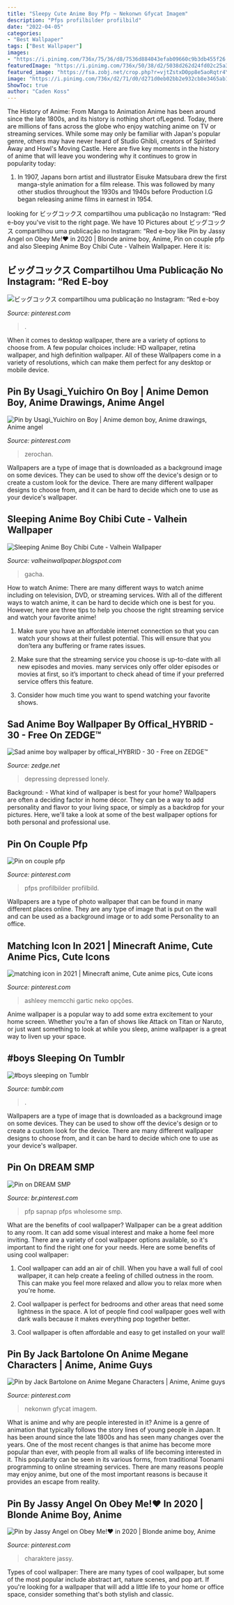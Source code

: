 ```yaml
---
title: "Sleepy Cute Anime Boy Pfp ~ Nekonwn Gfycat Imagem"
description: "Pfps profilbilder profilbild"
date: "2022-04-05"
categories:
- "Best Wallpaper"
tags: ["Best Wallpaper"]
images:
- "https://i.pinimg.com/736x/75/36/d8/7536d884043efab09660c9b3db455f26.jpg"
featuredImage: "https://i.pinimg.com/736x/50/38/d2/5038d262d24fd02c25a388b143935d5c--wearing-glasses-anime-characters.jpg"
featured_image: "https://fsa.zobj.net/crop.php?r=vjtZstxD0pp8e5aoRqtr4YzvOyGgpTSTI4hdRMZ1Q_7PozfwOIPIG--IOxFwzYulJhFYhVGi6ku2qIaeEAG-8GD_Qo_ZMMkJ1_hT18J6vES2rR15b100ukkhxyZenY3bBfAEpDQsoDCP2Y22"
image: "https://i.pinimg.com/736x/d2/71/d0/d271d0eb02bb2e932cb8e3465ab16977.jpg"
ShowToc: true
author: "Caden Koss"
---
```



The History of Anime: From Manga to Animation
Anime has been around since the late 1800s, and its history is nothing short ofLegend. Today, there are millions of fans across the globe who enjoy watching anime on TV or streaming services. While some may only be familiar with Japan's popular genre, others may have never heard of Studio Ghibli, creators of Spirited Away and Howl's Moving Castle. Here are five key moments in the history of anime that will leave you wondering why it continues to grow in popularity today:
1) In 1907, Japans born artist and illustrator Eisuke Matsubara drew the first manga-style animation for a film release. This was followed by many other studios throughout the 1930s and 1940s before Production I.G began releasing anime films in earnest in 1954.

	

		
looking for ビッグコックス compartilhou uma publicação no Instagram: “Red e-boy you've visit to the right page. We have 10 Pictures about ビッグコックス compartilhou uma publicação no Instagram: “Red e-boy like Pin by Jassy Angel on Obey Me!♥️ in 2020 | Blonde anime boy, Anime, Pin on couple pfp and also Sleeping Anime Boy Chibi Cute - Valhein Wallpaper. Here it is:
		
    
## ビッグコックス Compartilhou Uma Publicação No Instagram: “Red E-boy

<img loading=lazy src="https://i.pinimg.com/736x/d2/71/d0/d271d0eb02bb2e932cb8e3465ab16977.jpg" onerror="this.onerror=null;this.src='https://tse4.mm.bing.net/th?id=OIP.bjjQ78jxOp3iB12O-yT3zQHaFO&amp;pid=15.1';" alt="ビッグコックス compartilhou uma publicação no Instagram: “Red e-boy">

_Source: pinterest.com_

>. 

	

When it comes to desktop wallpaper, there are a variety of options to choose from. A few popular choices include: HD wallpaper, retina wallpaper, and high definition wallpaper. All of these Wallpapers come in a variety of resolutions, which can make them perfect for any desktop or mobile device. 

    
## Pin By Usagi_Yuichiro On Boy | Anime Demon Boy, Anime Drawings, Anime Angel

<img loading=lazy src="https://i.pinimg.com/736x/3b/c5/58/3bc558de6f4f7ed1d5677ffb634410c3.jpg" onerror="this.onerror=null;this.src='https://tse3.mm.bing.net/th?id=OIP.bL_kpVy3U9goQAZvc7r3DAHaKX&amp;pid=15.1';" alt="Pin by Usagi_Yuichiro on Boy | Anime demon boy, Anime drawings, Anime angel">

_Source: pinterest.com_

>zerochan. 

	

Wallpapers are a type of image that is downloaded as a background image on some devices. They can be used to show off the device's design or to create a custom look for the device. There are many different wallpaper designs to choose from, and it can be hard to decide which one to use as your device's wallpaper.

    
## Sleeping Anime Boy Chibi Cute - Valhein Wallpaper

<img loading=lazy src="https://i.pinimg.com/564x/09/c9/9f/09c99f61cd0df6db7b8800ace6b18aa2.jpg" onerror="this.onerror=null;this.src='https://tse2.mm.bing.net/th?id=OIP.gf1_msvgd1edMtl1lnw-5wHaHa&amp;pid=15.1';" alt="Sleeping Anime Boy Chibi Cute - Valhein Wallpaper">

_Source: valheinwallpaper.blogspot.com_

>gacha. 

	

How to watch Anime: There are many different ways to watch anime including on television, DVD, or streaming services.
With all of the different ways to watch anime, it can be hard to decide which one is best for you. However, here are three tips to help you choose the right streaming service and watch your favorite anime!
1. Make sure you have an affordable internet connection so that you can watch your shows at their fullest potential. This will ensure that you don’tera any buffering or frame rates issues.

2. Make sure that the streaming service you choose is up-to-date with all new episodes and movies. many services only offer older episodes or movies at first, so it’s important to check ahead of time if your preferred service offers this feature.

3. Consider how much time you want to spend watching your favorite shows.

    
## Sad Anime Boy Wallpaper By Offical_HYBRID - 30 - Free On ZEDGE™

<img loading=lazy src="https://fsa.zobj.net/crop.php?r=vjtZstxD0pp8e5aoRqtr4YzvOyGgpTSTI4hdRMZ1Q_7PozfwOIPIG--IOxFwzYulJhFYhVGi6ku2qIaeEAG-8GD_Qo_ZMMkJ1_hT18J6vES2rR15b100ukkhxyZenY3bBfAEpDQsoDCP2Y22" onerror="this.onerror=null;this.src='https://tse2.mm.bing.net/th?id=OIP.1_Y30yNSFjU-Ki1qi7eMfgHaNL&amp;pid=15.1';" alt="Sad anime boy wallpaper by offical_HYBRID - 30 - Free on ZEDGE™">

_Source: zedge.net_

>depressing depressed lonely. 

	

Background: - What kind of wallpaper is best for your home?
Wallpapers are often a deciding factor in home décor. They can be a way to add personality and flavor to your living space, or simply as a backdrop for your pictures. Here, we'll take a look at some of the best wallpaper options for both personal and professional use.

    
## Pin On Couple Pfp

<img loading=lazy src="https://i.pinimg.com/736x/9d/35/d7/9d35d7c39b9d8814ce0d7f43f7cb8bef.jpg" onerror="this.onerror=null;this.src='https://tse1.mm.bing.net/th?id=OIP.Syr9ljoD8hMBHHRBSIHdnQHaHa&amp;pid=15.1';" alt="Pin on couple pfp">

_Source: pinterest.com_

>pfps profilbilder profilbild. 

	



Wallpapers are a type of photo wallpaper that can be found in many different places online. They are any type of image that is put on the wall and can be used as a background image or to add some Personality to an office.

    
## Matching Icon In 2021 | Minecraft Anime, Cute Anime Pics, Cute Icons

<img loading=lazy src="https://i.pinimg.com/736x/75/36/d8/7536d884043efab09660c9b3db455f26.jpg" onerror="this.onerror=null;this.src='https://tse2.mm.bing.net/th?id=OIP.lU5O_h3zI_OQ4o-dFT2gUwHaHa&amp;pid=15.1';" alt="matching icon in 2021 | Minecraft anime, Cute anime pics, Cute icons">

_Source: pinterest.com_

>ashleey memcchi gartic neko opções. 

	

Anime wallpaper is a popular way to add some extra excitement to your home screen. Whether you’re a fan of shows like Attack on Titan or Naruto, or just want something to look at while you sleep, anime wallpaper is a great way to liven up your space.

    
## #boys Sleeping On Tumblr

<img loading=lazy src="https://64.media.tumblr.com/79a5e1d996ede05b41cecfd8bc40ecf0/tumblr_n658fuKvN81tpstzvo1_500.jpg" onerror="this.onerror=null;this.src='https://tse2.mm.bing.net/th?id=OIP.o_DErejLK-rzy6mLuuBFBgAAAA&amp;pid=15.1';" alt="#boys sleeping on Tumblr">

_Source: tumblr.com_

>. 

	

Wallpapers are a type of image that is downloaded as a background image on some devices. They can be used to show off the device's design or to create a custom look for the device. There are many different wallpaper designs to choose from, and it can be hard to decide which one to use as your device's wallpaper.

    
## Pin On DREAM SMP

<img loading=lazy src="https://i.pinimg.com/736x/53/bc/c5/53bcc5df4c016d126d456eddfbd2793a.jpg" onerror="this.onerror=null;this.src='https://tse2.mm.bing.net/th?id=OIP.PraRgY0687YHg1EsSt3megHaHa&amp;pid=15.1';" alt="Pin on DREAM SMP">

_Source: br.pinterest.com_

>pfp sapnap pfps wholesome smp. 

	

What are the benefits of cool wallpaper?
Wallpaper can be a great addition to any room. It can add some visual interest and make a home feel more inviting. There are a variety of cool wallpaper options available, so it's important to find the right one for your needs. Here are some benefits of using cool wallpaper: 
1. Cool wallpaper can add an air of chill. When you have a wall full of cool wallpaper, it can help create a feeling of chilled outness in the room. This can make you feel more relaxed and allow you to relax more when you're home. 

2. Cool wallpaper is perfect for bedrooms and other areas that need some lightness in the space. A lot of people find cool wallpaper goes well with dark walls because it makes everything pop together better. 

3. Cool wallpaper is often affordable and easy to get installed on your wall!

    
## Pin By Jack Bartolone On Anime Megane Characters | Anime, Anime Guys

<img loading=lazy src="https://i.pinimg.com/736x/50/38/d2/5038d262d24fd02c25a388b143935d5c--wearing-glasses-anime-characters.jpg" onerror="this.onerror=null;this.src='https://tse2.mm.bing.net/th?id=OIP.A3jsdCD7bNFjyFgtMsFtngHaIH&amp;pid=15.1';" alt="Pin by Jack Bartolone on Anime Megane Characters | Anime, Anime guys">

_Source: pinterest.com_

>nekonwn gfycat imagem. 

	

What is anime and why are people interested in it?
Anime is a genre of animation that typically follows the story lines of young people in Japan. It has been around since the late 1800s and has seen many changes over the years. One of the most recent changes is that anime has become more popular than ever, with people from all walks of life becoming interested in it. This popularity can be seen in its various forms, from traditional Toonami programming to online streaming services. There are many reasons people may enjoy anime, but one of the most important reasons is because it provides an escape from reality.

    
## Pin By Jassy Angel On Obey Me!♥️ In 2020 | Blonde Anime Boy, Anime

<img loading=lazy src="https://i.pinimg.com/736x/3a/6b/90/3a6b905560366ed5fd3cbf260db077d4.jpg" onerror="this.onerror=null;this.src='https://tse4.mm.bing.net/th?id=OIP.xUxFuAfOI7ueCCMJMFzKfQHaKe&amp;pid=15.1';" alt="Pin by Jassy Angel on Obey Me!♥️ in 2020 | Blonde anime boy, Anime">

_Source: pinterest.com_

>charaktere jassy. 

	

Types of cool wallpaper:
There are many types of cool wallpaper, but some of the most popular include abstract art, nature scenes, and pop art. If you're looking for a wallpaper that will add a little life to your home or office space, consider something that's both stylish and classic.

